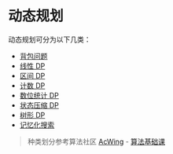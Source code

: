 # 动态规划

动态规划可分为以下几类：

- [背包问题](./背包问题.md)
- [线性 DP](./线性DP.md)
- [区间 DP](./区间DP.md)
- [计数 DP](./计数DP.md)
- [数位统计 DP](./数位统计DP.md)
- [状态压缩 DP](./状态压缩DP.md)
- [树形 DP](./树形DP.md)
- [记忆化搜索](./记忆化搜索.md)

> 种类划分参考算法社区 [AcWing](https://www.acwing.com/) - [算法基础课](https://www.acwing.com/activity/content/11/)